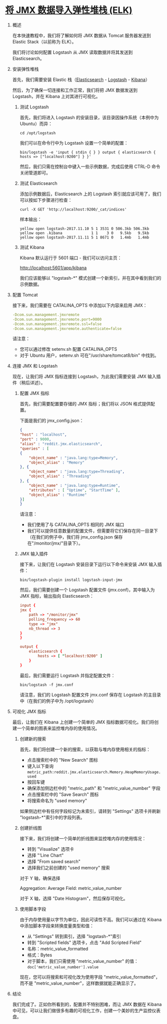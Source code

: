 # [将 JMX 数据导入弹性堆栈 (ELK)](https://www.baeldung.com/tomcat-jmx-elastic-stack)

1. 概述

    在本快速教程中，我们将了解如何将 JMX 数据从 Tomcat 服务器发送到 Elastic Stack（以前称为 ELK）。

    我们将讨论如何配置 Logstash 从 JMX 读取数据并将其发送到 Elasticsearch。

2. 安装弹性堆栈

    首先，我们需要安装 Elastic 栈（[Elasticsearch](https://www.elastic.co/guide/en/elasticsearch/reference/current/install-elasticsearch.html) - [Logstash](https://www.elastic.co/guide/en/logstash/current/installing-logstash.html) - [Kibana](https://www.elastic.co/guide/en/kibana/current/install.html)）

    然后，为了确保一切连接和工作正常，我们将把 JMX 数据发送到 Logstash，并在 Kibana 上对其进行可视化。

    1. 测试 Logstash

        首先，我们将进入 Logstash 的安装目录，该目录因操作系统（本例中为 Ubuntu）而异：

        `cd /opt/logstash`

        我们可以在命令行中为 Logstash 设置一个简单的配置：

        `bin/logstash -e 'input { stdin { } } output { elasticsearch { hosts => ["localhost:9200"] } }'`

        然后，我们只需在控制台中键入一些示例数据，完成后使用 CTRL-D 命令关闭管道即可。

    2. 测试 Elasticsearch

        添加示例数据后，Elasticsearch 上的 Logstash 索引就应该可用了，我们可以按如下步骤进行检查：

        `curl -X GET 'http://localhost:9200/_cat/indices'`

        样本输出：

        ```log
        yellow open logstash-2017.11.10 5 1 3531 0 506.3kb 506.3kb 
        yellow open .kibana             1 1    3 0   9.5kb   9.5kb 
        yellow open logstash-2017.11.11 5 1 8671 0   1.4mb   1.4mb
        ```

    3. 测试 Kibana

        Kibana 默认运行于 5601 端口 - 我们可以访问主页：

        <http://localhost:5601/app/kibana>

        我们应该能够以 "logstash-*" 模式创建一个新索引，并在其中看到我们的示例数据。

3. 配置 Tomcat

    接下来，我们需要在 CATALINA_OPTS 中添加以下内容来启用 JMX：

    ```yml
    -Dcom.sun.management.jmxremote
    -Dcom.sun.management.jmxremote.port=9000
    -Dcom.sun.management.jmxremote.ssl=false
    -Dcom.sun.management.jmxremote.authenticate=false
    ```

    请注意：

    - 您可以通过修改 setenv.sh 配置 CATALINA_OPTS
    - 对于 Ubuntu 用户，setenv.sh 可在"/usr/share/tomcat8/bin" 中找到。

4. 连接 JMX 和 Logstash

    现在，让我们将 JMX 指标连接到 Logstash，为此我们需要安装 JMX 输入插件（稍后详述）。

    1. 配置 JMX 指标

        首先，我们需要配置要存储的 JMX 指标；我们将以 JSON 格式提供配置。

        下面是我们的 jmx_config.json：

        ```json
        {
        "host" : "localhost",
        "port" : 9000,
        "alias" : "reddit.jmx.elasticsearch",
        "queries" : [
        {
            "object_name" : "java.lang:type=Memory",
            "object_alias" : "Memory"
        }, {
            "object_name" : "java.lang:type=Threading",
            "object_alias" : "Threading"
        }, {
            "object_name" : "java.lang:type=Runtime",
            "attributes" : [ "Uptime", "StartTime" ],
            "object_alias" : "Runtime"
        }]
        }
        ```

        请注意：

        - 我们使用了与 CATALINA_OPTS 相同的 JMX 端口
        - 我们可以提供任意数量的配置文件，但需要将它们保存在同一目录下（在我们的例子中，我们将 jmx_config.json 保存在"/monitor/jmx/"目录下）。

    2. JMX 输入插件

        接下来，让我们在 Logstash 安装目录下运行以下命令来安装 JMX 输入插件：

        `bin/logstash-plugin install logstash-input-jmx`

        然后，我们需要创建一个 Logstash 配置文件 (jmx.conf)，其中输入为 JMX 指标，输出指向 Elasticsearch：

        ```conf
        input {
        jmx {
            path => "/monitor/jmx"
            polling_frequency => 60
            type => "jmx"
            nb_thread => 3
        }
        }

        output {
            elasticsearch {
                hosts => [ "localhost:9200" ]
            }
        }
        ```

        最后，我们需要运行 Logstash 并指定配置文件：

        `bin/logstash -f jmx.conf`

        请注意，我们的 Logstash 配置文件 jmx.conf 保存在 Logstash 的主目录中（在我们的例子中为 /opt/logstash）

5. 可视化 JMX 指标

    最后，让我们在 Kibana 上创建一个简单的 JMX 指标数据可视化。我们将创建一个简单的图表来监控堆内存的使用情况。

    1. 创建新的搜索

        首先，我们将创建一个新的搜索，以获取与堆内存使用相关的指标：

        - 点击搜索栏中的 "New Search" 图标
        - 键入以下查询
        `metric_path:reddit.jmx.elasticsearch.Memory.HeapMemoryUsage.used`
        - 按回车键
        - 确保添加侧边栏中的 "metric_path" 和 "metric_value_number" 字段
        - 点击搜索栏中的 "Save Search" 图标
        - 将搜索命名为 "used memory"

        如果侧边栏中有任何字段标记为未索引，请转到 "Settings" 选项卡并刷新 "logstash-*"索引中的字段列表。

    2. 创建折线图

        接下来，我们将创建一个简单的折线图来监控堆内存的使用情况：

        - 转到 "Visualize" 选项卡
        - 选择 "‘Line Chart"
        - 选择 "From saved search"
        - 选择我们之前创建的 "used memory" 搜索

        对于 Y 轴，确保选择

        Aggregation: Average
        Field: metric_value_number

        对于 X 轴，选择 "Date Histogram"，然后保存可视化。

    3. 使用脚本字段

        由于内存使用量以字节为单位，因此可读性不高。我们可以通过在 Kibana 中添加脚本字段来转换度量类型和值：

        - 从 "Settings" 转到索引，选择 "logstash-*"索引
        - 转到 "Scripted fields" 选项卡，点击 "Add Scripted Field"
        - 名称：metric_value_formatted
        - 格式：Bytes
        - 对于脚本，我们只需使用 "metric_value_number" 的值：
        `doc['metric_value_number'].value`

        现在，您可以将搜索和可视化改为使用字段 "metric_value_formatted"，而不是 "metric_value_number"，这样数据就能正确显示了。

6. 结论

    我们完成了。正如你所看到的，配置并不特别困难，而让 JMX 数据在 Kibana 中可见，可以让我们做很多有趣的可视化工作，创建一个美妙的生产监控仪表盘。
